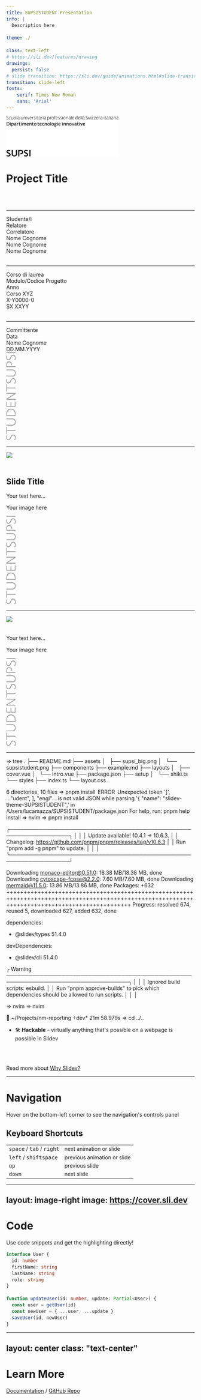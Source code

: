 ```yaml
---
title: SUPSISTUDENT Presentation 
info: |
  Description here

theme: ./

class: text-left
# https://sli.dev/features/drawing
drawings:
  persist: false
# slide transition: https://sli.dev/guide/animations.html#slide-transitions
transition: slide-left
fonts:
    serif: Times New Roman
    sans: 'Arial'
---
```


<img width="300" class="logo"  src="./assets/supsi_big.png"/>

# Project Title
<br><br>


<div class="container">
    <div class="aside">
        <hr>
        <div class="row">
            <div class="column-thirds">Studente/i</div>
            <div class="column-thirds">Relatore</div>
            <div class="column-thirds">Correlatore</div>
        </div>
        <div class="row">
            <div class="column-thirds text">Nome Cognome</div>
            <div class="column-thirds text">Nome Cognome</div>
            <div class="column-thirds text">Nome Cognome</div>
        </div>
        <br>
        <hr>
        <div class="row">
            <div class="column-thirds">Corso di laurea</div>
            <div class="column-thirds">Modulo/Codice Progetto</div>
            <div class="column-thirds">Anno</div>
        </div>
        <div class="row">
            <div class="column-thirds text">Corso XYZ</div>
            <div class="column-thirds text">X-Y0000-0</div>
            <div class="column-thirds text">SX XXYY</div>
        </div>
        <br>
        <hr>
        <div class="row">
            <div class="column-thirds">Committente</div>
            <div class="column-thirds">Data</div>
        </div>
        <div class="row">
            <div class="column-thirds text">Nome Cognome</div>
            <div class="column-thirds text">DD.MM.YYYY</div>
        </div>
    </div>
    <div class="row">
        <img class="sidelogo" width="25" src="./assets/supsistudent.png"/>
    </div>
</div>

---

<img class="logo" width="50" src="https://external-content.duckduckgo.com/iu/?u=https%3A%2F%2Fwww.amatho.org%2Fwp-content%2Fuploads%2F2017%2F02%2Flogo-supsi-color-400x160.png&f=1&nofb=1&ipt=811aca5d35b8a02943720a53ac1a37393a0ff0062cb3f5696bda0e944e5bfc63&ipo=images">
<br><br>

## Slide Title

<div class="container">
    <div class="aside">
        <div class="row">
            <div class="column-halves">
                <p>Your text here...</p>
            </div>
            <div class="column-halves">
                <p>Your image here</p>
            </div>
        </div>
    </div>
    <div class="row">
        <img class="sidelogo bottom-1" width="25" src="./assets/supsistudent.png"/>
    </div>
</div>

---

<img class="logo" width="50" src="https://external-content.duckduckgo.com/iu/?u=https%3A%2F%2Fwww.amatho.org%2Fwp-content%2Fuploads%2F2017%2F02%2Flogo-supsi-color-400x160.png&f=1&nofb=1&ipt=811aca5d35b8a02943720a53ac1a37393a0ff0062cb3f5696bda0e944e5bfc63&ipo=images">
<br><br>

<div class="container">
    <div class="aside">
        <div class="row">
            <div class="column-halves">
                <p>Your text here...</p>
            </div>
            <div class="column-halves">
                <p>Your image here</p>
            </div>
        </div>
    </div>
    <div class="row">
        <img class="sidelogo bottom-2" width="25" src="./assets/supsistudent.png"/>
    </div>
</div>

---











































































=> tree
.
├── README.md
├── assets
│   ├── supsi_big.png
│   └── supsistudent.png
├── components
├── example.md
├── layouts
│   ├── cover.vue
│   └── intro.vue
├── package.json
├── setup
│   └── shiki.ts
└── styles
    ├── index.ts
    └── layout.css

6 directories, 10 files
=> pnpm install
 ERROR  Unexpected token ']', ..."udent",  ],  "engi"... is not valid JSON while parsing '{  "name": "slidev-theme-SUPSISTUDENT",' in /Users/lucamazza/SUPSISTUDENT/package.json
For help, run: pnpm help install
=> nvim
=> pnpm install

   ╭──────────────────────────────────────────────────────────────────╮
   │                                                                  │
   │                Update available! 10.4.1 → 10.6.3.                │
   │   Changelog: https://github.com/pnpm/pnpm/releases/tag/v10.6.3   │
   │                Run "pnpm add -g pnpm" to update.                 │
   │                                                                  │
   ╰──────────────────────────────────────────────────────────────────╯

Downloading monaco-editor@0.51.0: 18.38 MB/18.38 MB, done
Downloading cytoscape-fcose@2.2.0: 7.60 MB/7.60 MB, done
Downloading mermaid@11.5.0: 13.86 MB/13.86 MB, done
Packages: +632
++++++++++++++++++++++++++++++++++++++++++++++++++++++++++++++++++++++++++++++++++++++++++++++++++++++++++++++++++++++++++++++++++++++++++++++++
Progress: resolved 674, reused 5, downloaded 627, added 632, done

dependencies:
+ @slidev/types 51.4.0

devDependencies:
+ @slidev/cli 51.4.0

╭ Warning ───────────────────────────────────────────────────────────────────────────────────╮
│                                                                                            │
│   Ignored build scripts: esbuild.                                                          │
│   Run "pnpm approve-builds" to pick which dependencies should be allowed to run scripts.   │
│                                                                                            │










































































=> nvim
=> nvim

    ~/Projects/nm-reporting  dev*                                                                                                   21m 58.979s
=> cd ../..
- 🛠 **Hackable** - virtually anything that's possible on a webpage is possible in Slidev

<br>
<br>

Read more about [Why Slidev?](https://sli.dev/guide/why)

---

# Navigation

Hover on the bottom-left corner to see the navigation's controls panel

## Keyboard Shortcuts

|     |     |
| --- | --- |
| <kbd>space</kbd> / <kbd>tab</kbd> / <kbd>right</kbd> | next animation or slide |
| <kbd>left</kbd>  / <kbd>shift</kbd><kbd>space</kbd> | previous animation or slide |
| <kbd>up</kbd> | previous slide |
| <kbd>down</kbd> | next slide |

---
layout: image-right
image: https://cover.sli.dev
---

# Code

Use code snippets and get the highlighting directly!

```ts
interface User {
  id: number
  firstName: string
  lastName: string
  role: string
}

function updateUser(id: number, update: Partial<User>) {
  const user = getUser(id)
  const newUser = { ...user, ...update }
  saveUser(id, newUser)
}
```

---
layout: center
class: "text-center"
---

# Learn More

[Documentation](https://sli.dev) / [GitHub Repo](https://github.com/slidevjs/slidev)
